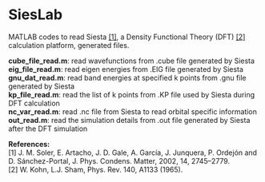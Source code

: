 # SiesLab
MATLAB codes to read Siesta [[1]](#1), a Density Functional Theory (DFT) [[2]](#2) calculation platform, generated files.

**cube_file_read.m**: read wavefunctions from .cube file generated by Siesta  
**eig_file_read.m**: read eigen energies from .EIG file generated by Siesta  
**gnu_dat_read.m**: read band energies at specified k points from .gnu file generated by Siesta  
**kp_file_read.m**: read the list of k points from .KP file used by Siesta during DFT calculation  
**nc_var_read.m**: read .nc file from Siesta to read orbital specific information  
**out_read.m**: read the simulation details from .out file generated by Siesta after the DFT simulation  

**References:**  
<a id="1">[1]</a> J. M. Soler, E. Artacho, J. D. Gale, A. García, J. Junquera, P. Ordejón and D. Sánchez-Portal, J. Phys. Condens. Matter, 2002, 14, 2745–2779.  
<a id="2">[2]</a> W. Kohn, L.J. Sham, Phys. Rev. 140, A1133 (1965).  

